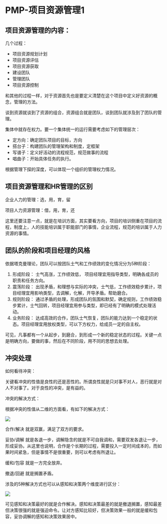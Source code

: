 # PMP-项目资源管理1

## 项目资源管理的内容：

几个过程：

- 项目资源规划计划
- 项目资源评估
- 项目资源获取
- 建设团队
- 管理团队
- 项目资源控制

和其他的过程一样，对于资源首先也是要定义清楚在这个项目中定义好资源的概念，管理的方法。

谈到资源就谈到了资源的组合，资源组合就是团队，谈到团队就涉及到了团队的管理。

集体中就存在权力。要一个集体统一的运行需要考虑如下的管理层次：

- 定方向：确定团队项目的目标，方向
- 搭台子：构建团队的管理架构和制度，定框架
- 写谱子：定义好活动的流程规范，规范做事的流程
- 唱曲子：开始具体任务的执行。

根据管理下探的深度，可以体现一个组织的管理权力情况。

## 项目资源管理和HR管理的区别

企业人力的管理：选，用，育，留

项目人力资源管理：借，用，育，还

这里还要注意一点，就是在培训方面，其实要看方向，项目的培训侧重在项目的流程，制度上，人的技能培训属于职能部门的事情，企业流程，规范的培训属于人力资源的事情。

## 团队的阶段和项目经理的风格

依据塔克曼理论，团队可以按团队士气和工作绩效的变化情况分为5种阶段：

1. 形成阶段： 士气高涨，工作绩效低， 项目经理宜用指导类型，明确各成员的职责和任务方向。
2. 震荡阶段： 出现矛盾，和理想与实际的冲突，士气低，工作绩效稳步累计，项目经理宜用影响类型，去调解，化解，开导矛盾。帮助磨合。
3. 规则阶段： 通过矛盾的处理，形成团队的氛围和默契，确定规则，工作绩效稳步累计，士气回转，项目经理宜用参与类型，即已经有了明确的模式处理活动。
4. 业务阶段： 达成高效的合作，团队士气恢复，团队的能力达到一个稳定的状态。项目经理宜用放权类型，可以下方权力，给成员一定的自主权。

可见，凡事都有一个从起步，到磨合，到形成一个新的稳定状态的过程。关键一点是明确方向，要做的事，然后在不同阶段，用不同的思想去处理。

## 冲突处理

如何看待冲突：

关键看冲突的性值是良性的还是恶性的。所谓良性就是只对事不对人，恶行就是对人不对事了。对于良性的冲突，是有益的。

冲突的解决方式：

根据冲突的性值从二维的方面看，有如下的解决方式：

![](E:/GitHub/klyang.github.io/materials/冲突解决.png)

合作/解决 就是双赢，满足了双方的要求。

妥协/调解 就是各退一步，调解隐含的就是不可自我调和，需要双发各退让一步，形成妥协。从这里也说明，合作是个长期的过程，需要投入一定时间成本的，而如果时间紧急，但是事情不是很重要，则可以考虑有所退让。

缓和/包容 就是一方完全放弃。

撤退/回避 就是搁置矛盾。

涉及的5种解决方式也可以从感知和决策两个维度进行区分：

![](E:/GitHub/klyang.github.io/materials/冲突解决象限.png)

可见感知和决策最好的就是合作解决。感知和决策最差的就是撤退搁置，感知最差但决策很强的就是强迫命令。让对方感知比较好，但决策效果一般的就是缓和包容，妥协调解的感知和决策效果居中。